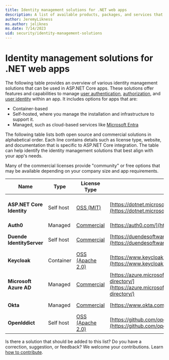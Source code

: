 ```yaml
---
title: Identity management solutions for .NET web apps
description: A list of available products, packages, and services that enable identity management, including authentication and authorization, for ASP.NET Core web apps.
author: JeremyLikness
ms.author: jeliknes
ms.date: 7/14/2023
uid: security/identity-management-solutions
---
```

# Identity management solutions for .NET web apps

The following table provides an overview of various identity management solutions that can be used in ASP.NET Core apps. These solutions offer features and capabilities to manage [user authentication](xref:security/authentication/index), [authorization](xref:security/authorization/introduction), and [user identity](xref:security/authentication/identity) within an app. It includes options for apps that are:

* Container-based
* Self-hosted, where you manage the installation and infrastructure to support it.
* Managed, such as cloud-based services like [Microsoft Entra](https://learn.microsoft.com/aspnet/core/security/authentication/azure-active-directory/)

 The following table lists both open source and commercial solutions in alphabetical order. Each line contains details such as license type, website, and documentation that is specific to ASP.NET Core integration. The table can help identify the identity management solutions that best align with your app's needs.

Many of the commercial licenses provide "community" or free options that may be available depending on your company size and app requirements.

|Name  |Type | License Type  |Website  |Article  |
|---------|-----|--------|---------|---------|
|**ASP.NET Core Identity**| Self host |[OSS (MIT)](https://github.com/dotnet/aspnetcore/blob/main/LICENSE.txt)|[https://dotnet.microsoft.com/](https://dotnet.microsoft.com/apps/aspnet)|[Secure a web app with ASP.NET Core Identity](/training/modules/secure-aspnet-core-identity/)|
|**Auth0**|Managed|[Commercial](https://auth0.com/pricing)|[https://auth0.com/](https://auth0.com/)|[Get started](https://auth0.com/docs/get-started)|
|**Duende IdentityServer**|Self host|[Commercial](https://duendesoftware.com/products/identityserver#pricing)|[https://duendesoftware.com/](https://duendesoftware.com/products/identityserver)|[ASP.NET Identity integration](https://docs.duendesoftware.com/identityserver/v6/aspnet_identity/)|
|**Keycloak**|Container|[OSS (Apache 2.0)](https://github.com/keycloak/keycloak/blob/master/LICENSE.txt)|[https://www.keycloak.org/](https://www.keycloak.org/)|[Keycloak client adapters documentation](https://www.keycloak.org/docs/latest/securing_apps/#client-adapters)|
|**Microsoft Azure AD**|Managed|[Commercial](https://azure.microsoft.com/pricing/details/active-directory/)|[https://azure.microsoft.com/services/active-directory/](https://azure.microsoft.com/services/active-directory/)|[Azure AD documentation](/azure/active-directory/fundamentals/active-directory-whatis)|
|**Okta**|Managed|[Commercial](https://www.okta.com/pricing/)|[https://www.okta.com/](https://www.okta.com/)|[Okta for ASP.NET Core](https://developer.okta.com/code/dotnet/aspnetcore/)|
|**OpenIddict**|Self host|[OSS (Apache 2.0)](https://github.com/openiddict/openiddict-core/blob/dev/LICENSE.md)|[https://github.com/openiddict/openiddict-core](https://github.com/openiddict/openiddict-core)|[OpenIddict Documentation](https://documentation.openiddict.com/)|

Is there a solution that should be added to this list? Do you have a correction, suggestion, or feedback? We welcome your contributions. Learn [how to contribute](https://github.com/dotnet/aspnetcore/blob/main/CONTRIBUTING.md).
